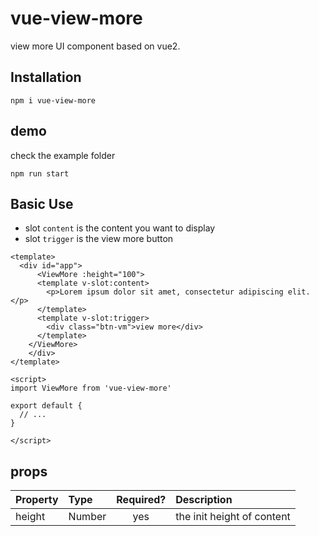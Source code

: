 # vue-view-more
view more UI component based on vue2.

## Installation
```
npm i vue-view-more
```
## demo

check the example folder

```
npm run start
```

## Basic Use

- slot `content` is the content you want to display
- slot `trigger` is the view more button

```vue
<template>
  <div id="app">
      <ViewMore :height="100">
      <template v-slot:content>
        <p>Lorem ipsum dolor sit amet, consectetur adipiscing elit.</p>
      </template>
      <template v-slot:trigger>
        <div class="btn-vm">view more</div>
      </template>
    </ViewMore>
    </div>
</template>

<script>
import ViewMore from 'vue-view-more'

export default {
  // ...
}

</script>
```

## props

| Property | Type | Required? | Description |
|:---|:---|:---:|:---|
| height | Number | yes | the init height of content |
